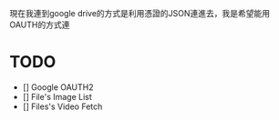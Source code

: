 現在我連到google drive的方式是利用憑證的JSON連進去，我是希望能用OAUTH的方式連

# TODO
 - [] Google OAUTH2
 - [] File's Image List
 - [] Files's Video Fetch